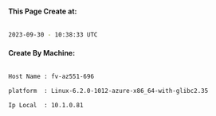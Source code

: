
   
#### This Page Create at:

```bash

2023-09-30 - 10:38:33 UTC

```

#### Create By Machine:

```bash

Host Name : fv-az551-696

platform  : Linux-6.2.0-1012-azure-x86_64-with-glibc2.35

Ip Local  : 10.1.0.81

```

